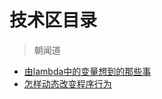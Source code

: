 # 技术区目录

> 朝闻道

- [由lambda中的变量想到的那些事](./由lambda中的变量想到的那些事/由lambda中的变量想到的那些事.md)
- [怎样动态改变程序行为](./动态改变程序行为/动态改变程序行为.md)

